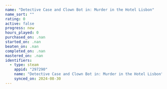 ```yaml
---
name: "Detective Case and Clown Bot in: Murder in the Hotel Lisbon"
name_sort: ""
rating: 0
active: false
progress: new
hours_played: 0
purchased_on: .nan
started_on: .nan
beaten_on: .nan
completed_on: .nan
mastered_on: .nan
identifiers:
  - type: steam
    appid: "297290"
    name: "Detective Case and Clown Bot in: Murder in the Hotel Lisbon"
    synced_on: 2024-08-30
---
```


